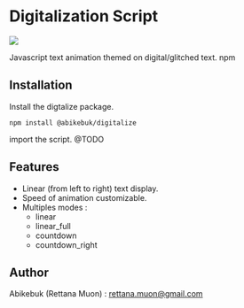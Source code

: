 # Digitalization Script  
![](https://s7.gifyu.com/images/Digitalize-1.10.gif)

Javascript text animation themed on digital/glitched text.
npm 
## Installation  
Install the digtalize package.
```
npm install @abikebuk/digitalize
```
import the script.
@TODO

## Features
* Linear (from left to right) text display.
* Speed of animation customizable.
* Multiples modes : 
    * linear
    * linear_full
    * countdown
    * countdown_right

## Author  
Abikebuk (Rettana Muon) : <rettana.muon@gmail.com>
